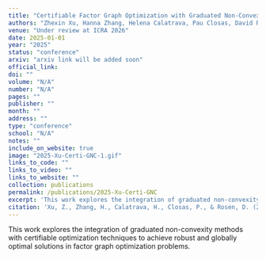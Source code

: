 ```yaml
---
title: "Certifiable Factor Graph Optimization with Graduated Non-Convexity"
authors: "Zhexin Xu, Hanna Zhang, Helena Calatrava, Pau Closas, David Rosen"
venue: "Under review at ICRA 2026"
date: 2025-01-01
year: "2025"
status: "conference"
arxiv: "arxiv link will be added soon"
official_link: 
doi: ""
volume: "N/A"
number: "N/A"
pages: ""
publisher: ""
month: ""
address: ""
type: "conference"
school: "N/A"
notes: ""
include_on_website: true
image: "2025-Xu-Certi-GNC-1.gif"
links_to_code: ""
links_to_video: ""
links_to_website: ""
collection: publications
permalink: /publications/2025-Xu-Certi-GNC
excerpt: 'This work explores the integration of graduated non-convexity methods with certifiable optimization for robust factor graph optimization.'
citation: 'Xu, Z., Zhang, H., Calatrava, H., Closas, P., & Rosen, D. (2025). "Certifiable Factor Graph Optimization with Graduated Non-Convexity." <i>Under review at ICRA 2026</i>.'
---
```


This work explores the integration of graduated non-convexity methods with certifiable optimization techniques to achieve robust and globally optimal solutions in factor graph optimization problems.